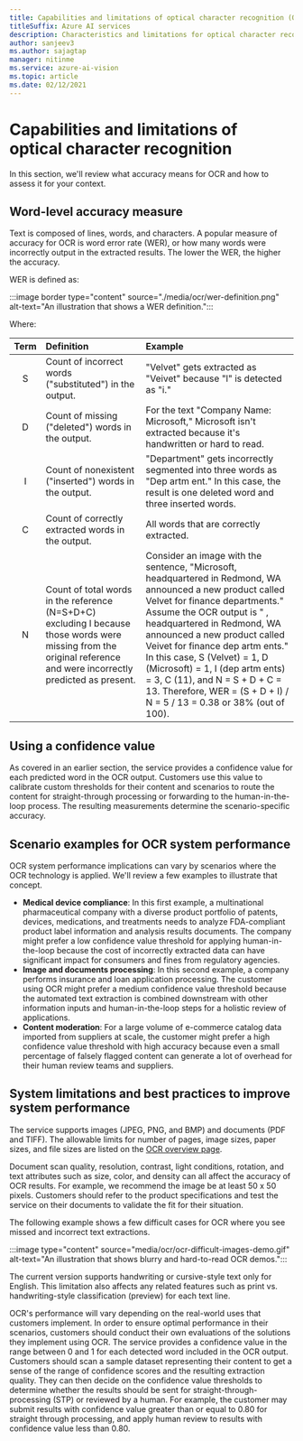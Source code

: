 ```yaml
---
title: Capabilities and limitations of optical character recognition (OCR) - Azure AI Vision
titleSuffix: Azure AI services
description: Characteristics and limitations for optical character recognition (OCR) of images and documents with printed and handwritten text using the Azure AI Vision API.
author: sanjeev3
ms.author: sajagtap
manager: nitinme
ms.service: azure-ai-vision
ms.topic: article
ms.date: 02/12/2021
---
```


# Capabilities and limitations of optical character recognition

In this section, we'll review what accuracy means for OCR and how to assess it for your context.

## Word-level accuracy measure

Text is composed of lines, words, and characters. A popular measure of accuracy for OCR is word error rate (WER), or how many words were incorrectly output in the extracted results. The lower the WER, the higher the accuracy.

WER is defined as:

:::image border type="content" source="./media/ocr/wer-definition.png" alt-text="An illustration that shows a WER definition.":::

Where:

| Term | Definition | Example |
|:-----:|:----|:---------------|
| S | Count of incorrect words ("substituted") in the output. | "Velvet" gets extracted as "Veivet" because "l" is detected as "i." |
| D | Count of missing ("deleted") words in the output. | For the text "Company Name: Microsoft," Microsoft isn't extracted because it's handwritten or hard to read. |
| I | Count of nonexistent ("inserted") words in the output. | "Department" gets incorrectly segmented into three words as "Dep artm ent." In this case, the result is one deleted word and three inserted words. |
| C | Count of correctly extracted words in the output. | All words that are correctly extracted. |
| N | Count of total words in the reference (N=S+D+C) excluding I because those words were missing from the original reference and were incorrectly predicted as present. | Consider an image with the sentence, "Microsoft, headquartered in Redmond, WA announced a new product called Velvet for finance departments." Assume the OCR output is " , headquartered in Redmond, WA announced a new product called Veivet for finance dep artm ents." In this case, S (Velvet) = 1, D (Microsoft) = 1, I (dep artm ents) = 3, C (11), and N = S + D + C = 13. Therefore, WER = (S + D + I) / N = 5 / 13 = 0.38 or 38% (out of 100). |

## Using a confidence value

As covered in an earlier section, the service provides a confidence value for each predicted word in the OCR output. Customers use this value to calibrate custom thresholds for their content and scenarios to route the content for straight-through processing or forwarding to the human-in-the-loop process. The resulting measurements determine the scenario-specific accuracy.

## Scenario examples for OCR system performance

OCR system performance implications can vary by scenarios where the OCR technology is applied. We'll review a few examples to illustrate that concept.

- **Medical device compliance**: In this first example, a multinational pharmaceutical company with a diverse product portfolio of patents, devices, medications, and treatments needs to analyze FDA-compliant product label information and analysis results documents. The company might prefer a low confidence value threshold for applying human-in-the-loop because the cost of incorrectly extracted data can have significant impact for consumers and fines from regulatory agencies.
- **Image and documents processing**: In this second example, a company performs insurance and loan application processing. The customer using OCR might prefer a medium confidence value threshold because the automated text extraction is combined downstream with other information inputs and human-in-the-loop steps for a holistic review of applications.
- **Content moderation**: For a large volume of e-commerce catalog data imported from suppliers at scale, the customer might prefer a high confidence value threshold with high accuracy because even a small percentage of falsely flagged content can generate a lot of overhead for their human review teams and suppliers.

## System limitations and best practices to improve system performance

The service supports images (JPEG, PNG, and BMP) and documents (PDF and TIFF). The allowable limits for number of pages, image sizes, paper sizes, and file sizes are listed on the [OCR overview page](/azure/ai-services/computer-vision/overview-ocr).

Document scan quality, resolution, contrast, light conditions, rotation, and text attributes such as size, color, and density can all affect the accuracy of OCR results. For example, we recommend the image be at least 50 x 50 pixels. Customers should refer to the product specifications and test the service on their documents to validate the fit for their situation.

The following example shows a few difficult cases for OCR where you see missed and incorrect text extractions.

:::image type="content" source="media/ocr/ocr-difficult-images-demo.gif" alt-text="An illustration that shows blurry and hard-to-read OCR demos.":::

The current version supports handwriting or cursive-style text only for English. This limitation also affects any related features such as print vs. handwriting-style classification (preview) for each text line.

OCR's performance will vary depending on the real-world uses that customers implement. In order to ensure optimal performance in their scenarios, customers should conduct their own evaluations of the solutions they implement using OCR. The service provides a confidence value in the range between 0 and 1 for each detected word included in the OCR output. Customers should scan a sample dataset representing their content to get a sense of the range of confidence scores and the resulting extraction quality. They can then decide on the confidence value thresholds to determine whether the results should be sent for straight-through-processing (STP) or reviewed by a human. For example, the customer may submit results with confidence value greater than or equal to 0.80 for straight through processing, and apply human review to results with confidence value less than 0.80.
